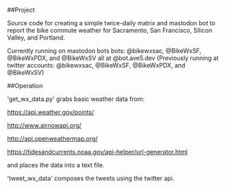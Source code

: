 ##Project

Source code for creating a simple twice-daily matrix and mastodon bot to report the bike commute weather for Sacramento, San Francisco, Silicon Valley, and Portland.

Currently running on mastodon bots bots: @bikewxsac, @BikeWxSF, @BikeWxPDX, and @BikeWxSV all at @bot.ave5.dev
(Previously running at twitter accounts: @bikewxsac, @BikeWxSF, @BikeWxPDX, and @BikeWxSV)

##Operation

'get_wx_data.py' grabs basic weather data from:

https://api.weather.gov/points/

http://www.airnowapi.org/

http://api.openweathermap.org/

https://tidesandcurrents.noaa.gov/api-helper/url-generator.html

and places the data into a text file.

'tweet_wx_data' composes the tweets using the twitter api.


